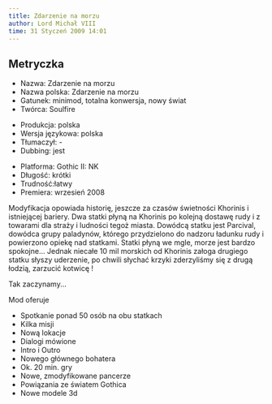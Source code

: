```yaml
---
title: Zdarzenie na morzu
author: Lord Michał VIII
time: 31 Styczeń 2009 14:01
---
```


## Metryczka

<!-- -->
- Nazwa: Zdarzenie na morzu
- Nazwa polska: Zdarzenie na morzu
- Gatunek: minimod, totalna konwersja, nowy świat
- Twórca: Soulfire

<!-- -->
- Produkcja: polska
- Wersja językowa: polska
- Tłumaczył: -
- Dubbing: jest

<!-- -->
- Platforma: Gothic II: NK
- Długość: krótki
- Trudność:łatwy
- Premiera: wrzesień 2008

Modyfikacja opowiada historię, jeszcze za czasów świetności Khorinis i istniejącej bariery. Dwa statki płyną na Khorinis po kolejną dostawę rudy i z towarami dla straży i ludności tegoż miasta. Dowódcą statku jest Parcival, dowódca grupy paladynów, którego przydzielono do nadzoru ładunku rudy i powierzono opiekę nad statkami. Statki płyną we mgle, morze jest bardzo spokojne... Jednak niecałe 10 mil morskich od Khorinis załoga drugiego statku słyszy uderzenie, po chwili słychać krzyki zderzyliśmy się z drugą łodzią, zarzucić kotwicę !

Tak zaczynamy...

Mod oferuje
- Spotkanie ponad 50 osób na obu statkach
- Kilka misji
- Nową lokacje
- Dialogi mówione
- Intro i Outro
- Nowego głównego bohatera
- Ok. 20 min. gry
- Nowe, zmodyfikowane pancerze
- Powiązania ze światem Gothica
- Nowe modele 3d
